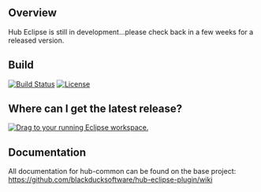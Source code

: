 ## Overview ##
Hub Eclipse is still in development...please check back in a few weeks for a released version.

## Build ##

[![Build Status](https://travis-ci.org/blackducksoftware/hub-eclipse-plugin.svg?branch=master)](https://travis-ci.org/blackducksoftware/hub-eclipse-plugin)
[![License](https://img.shields.io/badge/License-Apache%202.0-blue.svg)](https://opensource.org/licenses/Apache-2.0)


## Where can I get the latest release? ##
<a href="http://marketplace.eclipse.org/marketplace-client-intro?mpc_install=3300019" class="drag" title="Drag to your running Eclipse workspace."><img class="img-responsive" src="https://marketplace.eclipse.org/sites/all/themes/solstice/public/images/marketplace/btn-install.png" alt="Drag to your running Eclipse workspace." /></a>

## Documentation ##
All documentation for hub-common can be found on the base project:  https://github.com/blackducksoftware/hub-eclipse-plugin/wiki

